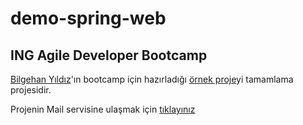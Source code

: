 # demo-spring-web
## ING Agile Developer Bootcamp 
[Bilgehan Yıldız](https://github.com/BilgehanYildiz)'ın bootcamp için hazırladığı [örnek proje](https://github.com/BilgehanYildiz/SpringWebClientSample)yi tamamlama projesidir.

Projenin Mail servisine ulaşmak için [tıklayınız](https://github.com/nazkolcu/demo-spring-mail)
